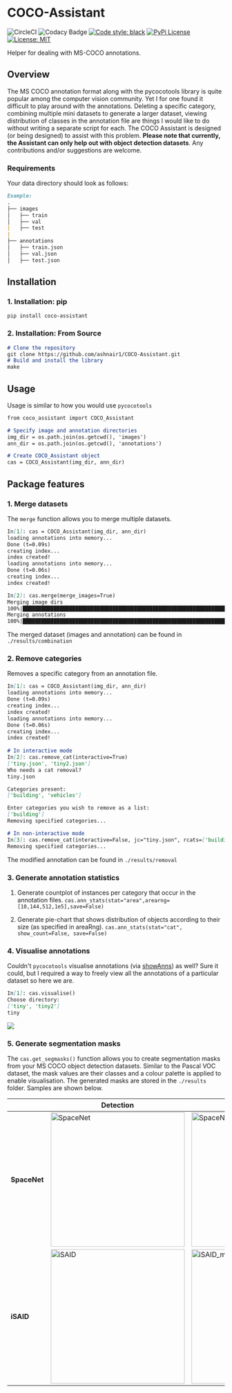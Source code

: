 # COCO-Assistant 

![CircleCI](https://img.shields.io/circleci/build/github/ashnair1/COCO-Assistant?&label=Build&logo=CircleCI)
![Codacy Badge](https://img.shields.io/codacy/grade/5299d18c95da4991b4f3a6ae6e8a0b7a?label=Code%20Quality&logo=Codacy)
[![Code style: black](https://img.shields.io/badge/Code%20Style-black-000000.svg)](https://github.com/psf/black)
[![PyPi License](https://img.shields.io/pypi/v/coco-assistant?branch=master&label=PyPi%20Version&logo=PyPi&logoColor=ffffff&labelColor=306998&color=FFD43B&style=flat)](https://pypi.org/project/coco-assistant/)
[![License: MIT](https://img.shields.io/badge/License-MIT-green.svg)](https://img.shields.io/github/license/ashnair1/COCO-Assistant?color=yellow&label=License&logo=MIT)

Helper for dealing with MS-COCO annotations.

## Overview
The MS COCO annotation format along with the pycocotools library is quite popular among the computer vision community. Yet I for one found it difficult to play around with the annotations. Deleting a specific category, combining multiple mini datasets to generate a larger dataset, viewing distribution of classes in the annotation file are things I would like to do without writing a separate script for each. The COCO Assistant is designed (or being designed) to assist with this problem. **Please note that currently, the Assistant can only help out with object detection datasets**. Any contributions and/or suggestions are welcome.

### Requirements
Your data directory should look as follows:

```markdown
Example:
.
├── images
│   ├── train
│   ├── val
|   ├── test
|   
├── annotations
│   ├── train.json
│   ├── val.json
│   ├── test.json

``` 

## Installation

### 1. Installation: pip </br>

`pip install coco-assistant`

### 2. Installation: From Source
```markdown
# Clone the repository
git clone https://github.com/ashnair1/COCO-Assistant.git
# Build and install the library
make
```

## Usage

Usage is similar to how you would use `pycocotools`

```markdown
from coco_assistant import COCO_Assistant

# Specify image and annotation directories
img_dir = os.path.join(os.getcwd(), 'images')
ann_dir = os.path.join(os.getcwd(), 'annotations')

# Create COCO_Assistant object
cas = COCO_Assistant(img_dir, ann_dir)
```
## Package features

### 1. Merge datasets

The `merge` function allows you to merge multiple datasets.

```markdown
In[1]: cas = COCO_Assistant(img_dir, ann_dir)                                                                                                                                                              
loading annotations into memory...
Done (t=0.09s)
creating index...
index created!
loading annotations into memory...
Done (t=0.06s)
creating index...
index created!

In[2]: cas.merge(merge_images=True)                                                                                                                                                                                       
Merging image dirs
100%|█████████████████████████████████████████████████████████████████████| 2/2 [00:00<00:00, 18.33it/s]
Merging annotations
100%|█████████████████████████████████████████████████████████████████████| 2/2 [00:00<00:00, 14.72it/s]

```
The merged dataset (images and annotation) can be found in `./results/combination`

### 2. Remove categories

Removes a specific category from an annotation file.

```markdown
In[1]: cas = COCO_Assistant(img_dir, ann_dir)                                                                                                                                                              
loading annotations into memory...
Done (t=0.09s)
creating index...
index created!
loading annotations into memory...
Done (t=0.06s)
creating index...
index created!
 
# In interactive mode
In[2]: cas.remove_cat(interactive=True)
['tiny.json', 'tiny2.json']
Who needs a cat removal?
tiny.json

Categories present:
['building', 'vehicles']

Enter categories you wish to remove as a list:
['building']
Removing specified categories...

# In non-interactive mode
In[3]: cas.remove_cat(interactive=False, jc="tiny.json", rcats=['building'])
Removing specified categories...
```
The modified annotation can be found in `./results/removal`

### 3. Generate annotation statistics

1.  Generate countplot of instances per category that occur in the annotation files. 
 `cas.ann_stats(stat="area",arearng=[10,144,512,1e5],save=False)`

2.  Generate pie-chart that shows distribution of objects according to their size (as specified in areaRng). 
 `cas.ann_stats(stat="cat", show_count=False, save=False)`

### 4. Visualise annotations

Couldn't `pycocotools` visualise annotations (via [showAnns](https://github.com/cocodataset/cocoapi/blob/636becdc73d54283b3aac6d4ec363cffbb6f9b20/PythonAPI/pycocotools/coco.py#L233)) as well? Sure it could, but I required a way to freely view all the annotations of a particular dataset so here we are.

```markdown
In[1]: cas.visualise()
Choose directory:
['tiny', 'tiny2']
tiny
```

![](./.github/visualiser.gif)

### 5. Generate segmentation masks
The `cas.get_segmasks()` function allows you to create segmentation masks from your MS COCO object detection datasets. Similar to the Pascal VOC dataset, the mask values are their classes and a colour palette is applied to enable visualisation. The generated masks are stored in the `./results` folder. Samples are shown below.

|                |                            Detection                                             |                                               Segmentation                                       |   
|----------------|----------------------------------------------------------------------------------|--------------------------------------------------------------------------------------------------|
| **SpaceNet**   | <img src="./.github/SpaceNet.png" alt="SpaceNet" title="SpaceNet" width=310 />   |   <img src="./.github/SpaceNet_mask.png" alt="SpaceNet_mask" title="SpaceNet_mask" width=310 />  |
| **iSAID**      | <img src="./.github/iSAID.png" alt="iSAID" title="iSAID" width=310 />            |   <img src="./.github/iSAID_mask.png" alt="iSAID_mask" title="iSAID_mask" width=310 />           |

